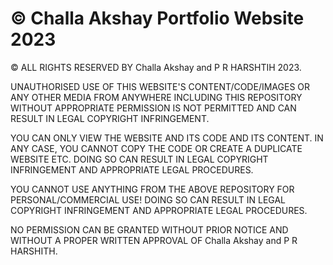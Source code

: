 # © Challa Akshay Portfolio Website 2023

© ALL RIGHTS RESERVED BY Challa Akshay and P R HARSHTIH 2023. 

UNAUTHORISED USE OF THIS WEBSITE'S CONTENT/CODE/IMAGES OR ANY OTHER MEDIA FROM ANYWHERE INCLUDING THIS REPOSITORY WITHOUT APPROPRIATE PERMISSION IS NOT PERMITTED
AND CAN RESULT IN LEGAL COPYRIGHT INFRINGEMENT.

YOU CAN ONLY VIEW THE WEBSITE AND ITS CODE AND ITS CONTENT. IN ANY CASE, YOU CANNOT COPY THE CODE OR CREATE A DUPLICATE WEBSITE ETC.
DOING SO CAN RESULT IN LEGAL COPYRIGHT INFRINGEMENT AND APPROPRIATE LEGAL PROCEDURES.

YOU CANNOT USE ANYTHING FROM THE ABOVE REPOSITORY FOR PERSONAL/COMMERCIAL USE! DOING SO CAN RESULT IN LEGAL COPYRIGHT INFRINGEMENT AND APPROPRIATE LEGAL PROCEDURES.

NO PERMISSION CAN BE GRANTED WITHOUT PRIOR NOTICE AND WITHOUT A PROPER WRITTEN APPROVAL OF Challa Akshay and P R HARSHITH.
